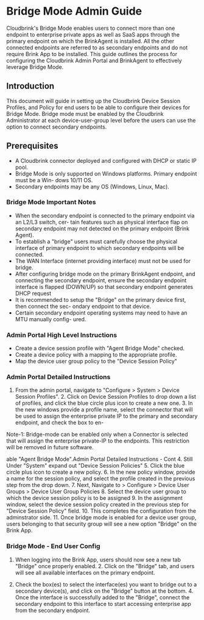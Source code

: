 # Bridge Mode Admin Guide

Cloudbrink's Bridge Mode enables users to connect more than one endpoint to enterprise private apps as well as SaaS apps through the primary endpoint on which the BrinkAgent is installed. All the other connected endpoints are referred to as secondary endpoints and do not require Brink App to be installed. This guide outlines the process for configuring the Cloudbrink Admin Portal and BrinkAgent to effectively leverage Bridge Mode.

## Introduction

This document will guide in setting up the Cloudbrink Device Session Profiles, and Policy for end users to be able to configure their devices for Bridge Mode. Bridge mode must be enabled by the Cloudbrink Administrator at each device-user-group level before the users can use the option to connect secondary endpoints.

## Prerequisites

- A Cloudbrink connector deployed and configured with DHCP or static IP pool.
- Bridge Mode is only supported on Windows platforms. Primary endpoint must be a Win-
dows 10/11 OS.
- Secondary endpoints may be any OS (Windows, Linux, Mac).

### Bridge Mode Important Notes

- When the secondary endpoint is connected to the primary endpoint via an L2/L3 switch, cer-
tain features such as physical interface flap on secondary endpoint may not detected on the primary endpoint (Brink Agent).
- To establish a "bridge" users must carefully choose the physical interface of primary endpoint
to which secondary endpoints will be connected.
- The WAN Interface (internet providing interface) must not be used for bridge.
- After configuring bridge mode on the primary BrinkAgent endpoint, and connecting the
secondary endpoint, ensure the secondary endpoint interface is flapped (DOWN/UP) so that secondary endpoint generates DHCP request
- It is recommended to setup the "Bridge" on the primary device first, then connect the sec-
ondary endpoint to that device.
- Certain secondary endpoint operating systems may need to have an MTU manually config-
ured.

### Admin Portal High Level Instructions

- Create a device session profile with "Agent Bridge Mode" checked.
- Create a device policy with a mapping to the appropriate profile.
- Map the device user group policy to the "Device Session Policy"

### Admin Portal Detailed Instructions

1. From the admin portal, navigate to "Configure > System > Device Session Profiles". 2. Click on Device Session Profiles to drop down a list of profiles, and click the blue circle plus icon to create a new one. 3. In the new windows provide a profile name, select the connector that will be used to assign the enterprise private IP to the primary and secondary endpoint, and check the box to en-

Note-1: Bridge-mode can be enabled only when a Connector is selected that will assign the enterprise private-IP to the endpoints. This restriction will be removed in future software.

able "Agent Bridge Mode".Admin Portal Detailed Instructions - Cont 4. Still Under "System" expand out "Device Session Policies" 5. Click the blue circle plus icon to create a new policy. 6. In the new policy window, provide a name for the session policy, and select the profile created in the previous step from the drop down. 7. Next, Navigate to > Configure > Device User Groups > Device User Group Policies 8. Select the device user group to which the device session policy is to be assigned 9. In the assignment window, select the device session policy created in the previous step for "Device Session Policy" field. 10. This completes the configuration from the adminstrator side. 11. Once bridge mode is enabled for a device user group, users belonging to that security group will see a new option "Bridge" on the Brink App.

### Bridge Mode - End User Config

1. When logging into the Brink App, users should now see a new tab "Bridge" once properly enabled. 2. Click on the "Bridge" tab, and users will see all available interfaces on the primary endpoint.

3. Check the box(es) to select the interface(es) you want to bridge out to a secondary device(s), and click on the "Bridge" button at the bottom. 4. Once the interface is successfully added to the "Bridge", connect the secondary endpoint to this interface to start accessing enterprise app from the secondary endpoint.